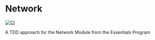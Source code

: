 # Network

[![CI](https://github.com/igdutra/Network/actions/workflows/CI.yml/badge.svg)](https://github.com/igdutra/Network/actions/workflows/CI.yml)

A TDD approach for the Network Module from the Essentials Program
